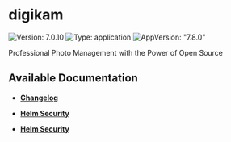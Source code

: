 # digikam

![Version: 7.0.10](https://img.shields.io/badge/Version-7.0.10-informational?style=flat-square) ![Type: application](https://img.shields.io/badge/Type-application-informational?style=flat-square) ![AppVersion: "7.8.0"](https://img.shields.io/badge/AppVersion-"7.8.0"-informational?style=flat-square)

Professional Photo Management with the Power of Open Source

## Available Documentation

- [**Changelog**](CHANGELOG)

- [**Helm Security**](container-security)

- [**Helm Security**](helm-security)

